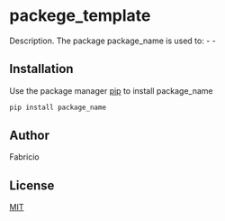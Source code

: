 # packege_template

Description. 
The package package_name is used to:
	- 
	-

## Installation

Use the package manager [pip](https://pip.pypa.io/en/stable/) to install package_name

```bash
pip install package_name
```

## Author
Fabricio

## License
[MIT](https://choosealicense.com/licenses/mit/)